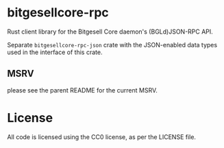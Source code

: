 bitgesellcore-rpc
===============

Rust client library for the Bitgesell Core daemon's (BGLd)JSON-RPC API.

Separate `bitgesellcore-rpc-json` crate with the JSON-enabled data types used 
in the interface of this crate.


## MSRV

please see the parent README for the current MSRV.

# License

All code is licensed using the CC0 license, as per the LICENSE file.
